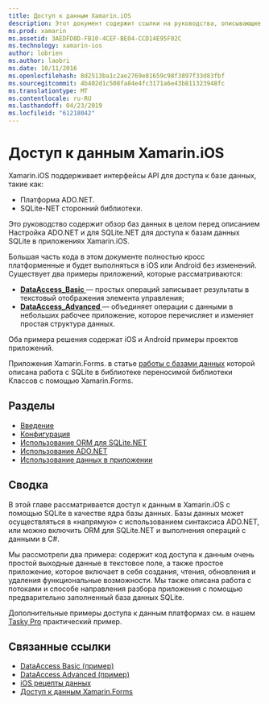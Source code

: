 ```yaml
---
title: Доступ к данным Xamarin.iOS
description: Этот документ содержит ссылки на руководства, описывающие способы работы с локальными базами данных в приложении Xamarin.iOS. Связанное содержимое рассматриваются для SQLite.NET, ADO.NET и многое другое.
ms.prod: xamarin
ms.assetid: 3AEDFD8D-FB10-4CEF-BE04-CCD14E95F02C
ms.technology: xamarin-ios
author: lobrien
ms.author: laobri
ms.date: 10/11/2016
ms.openlocfilehash: 8d2513ba1c2ae2769e81659c98f3897f33d83fbf
ms.sourcegitcommit: 4b402d1c508fa84e4fc3171a6e43b811323948fc
ms.translationtype: MT
ms.contentlocale: ru-RU
ms.lasthandoff: 04/23/2019
ms.locfileid: "61218042"
---
```

# <a name="xamarinios-data-access"></a>Доступ к данным Xamarin.iOS

Xamarin.iOS поддерживает интерфейсы API для доступа к базе данных, такие как:

-  Платформа ADO.NET.
-  SQLite-NET сторонний библиотеки.

Это руководство содержит обзор баз данных в целом перед описанием Настройка ADO.NET и для SQLite.NET для доступа к базам данных SQLite в приложениях Xamarin.iOS. 

Большая часть кода в этом документе полностью кросс платформенные и будет выполняться в iOS или Android без изменений. Существует два примеры приложений, которые рассматриваются:

-  [**DataAccess_Basic** ](https://github.com/xamarin/mobile-samples/tree/master/DataAccess/Basic) — простых операций записывает результаты в текстовый отображения элемента управления;
-  [**DataAccess_Advanced** ](https://github.com/xamarin/mobile-samples/tree/master/DataAccess/Advanced) — объединяет операции с данными в небольших рабочее приложение, которое перечисляет и изменяет простая структура данных.

Оба примера решения содержат iOS и Android примеры проектов приложений.

Приложения Xamarin.Forms. в статье [работы с базами данных](~/xamarin-forms/app-fundamentals/databases.md) которой описана работа с SQLite в библиотеке переносимой библиотеки Классов с помощью Xamarin.Forms.

## <a name="sections"></a>Разделы

-  [Введение](introduction.md)
-  [Конфигурация](configuration.md)
-  [Использование ORM для SQLite.NET](using-sqlite-orm.md)
-  [Использование ADO.NET](using-adonet.md)
-  [Использование данных в приложении](using-data-in-an-app.md)

## <a name="summary"></a>Сводка

В этой главе рассматривается доступ к данным в Xamarin.iOS с помощью SQLite в качестве ядра базы данных. Базы данных может осуществляться в «напрямую» с использованием синтаксиса ADO.NET, или можно включить ORM для SQLite.NET и выполнения операций с данными в C#.

Мы рассмотрели два примера: содержит код доступа к данным очень простой выходные данные в текстовое поле, а также простое приложение, которое включает в себя создания, чтения, обновления и удаления функциональные возможности. Мы также описана работа с потоками и способе направления разбора приложения с помощью предварительно заполненный база данных SQLite.

Дополнительные примеры доступа к данным платформах см. в нашем [Tasky Pro](~/cross-platform/app-fundamentals/building-cross-platform-applications/case-study-tasky.md) практический пример.

## <a name="related-links"></a>Связанные ссылки

- [DataAccess Basic (пример)](https://github.com/xamarin/mobile-samples/tree/master/DataAccess/Basic)
- [DataAccess Advanced (пример)](https://github.com/xamarin/mobile-samples/tree/master/DataAccess/Advanced)
- [iOS рецепты данных](https://github.com/xamarin/recipes/tree/master/Recipes/ios/data/sqlite)
- [Доступ к данным Xamarin.Forms](~/xamarin-forms/app-fundamentals/databases.md)
